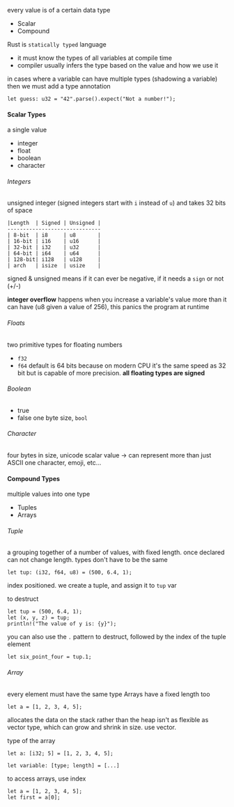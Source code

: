 every value is of a certain data type
- Scalar
- Compound

Rust is `statically typed` language
- it must know the types of all variables at compile time
- compiler usually infers the type based on the value and how we use it

in cases where a variable can have multiple types (shadowing a variable) then we must add a type annotation
```
let guess: u32 = "42".parse().expect("Not a number!");
```

#### Scalar Types
a single value
- integer
- float
- boolean
- character

###### Integers
unsigned integer (signed integers start with `i` instead of `u`) and takes 32 bits of space
```
|Length  | Signed | Unsigned |
------------------------------
| 8-bit  | i8     | u8       |
| 16-bit | i16    | u16      |
| 32-bit | i32    | u32      |
| 64-bit | i64    | u64      |
| 128-bit| i128   | u128     |
| arch   | isize  | usize    |
```

signed & unsigned means if it can ever be negative, if it needs a `sign` or not (+/-)

**integer overflow** happens when you increase a variable's value more than it can have (u8 given a value of 256), this panics the program at runtime

###### Floats
two primitive types for floating numbers
- `f32`
- `f64`
default is 64 bits because on modern CPU it's the same speed as 32 bit but is capable of more precision. **all floating types are signed** 

###### Boolean
- true
- false
one byte size, `bool`

###### Character
four bytes in size, unicode scalar value -> can represent more than just ASCII
one character, emoji, etc...

#### Compound Types
multiple values into one type
- Tuples
- Arrays

###### Tuple
a grouping together of a number of values, with fixed length. once declared can not change length.
types don't have to be the same
```
let tup: (i32, f64, u8) = (500, 6.4, 1);
```
index positioned. we create a tuple, and assign it to `tup` var

to destruct
```
let tup = (500, 6.4, 1);
let (x, y, z) = tup;
println!("The value of y is: {y}");
```
you can also use the `.` pattern to destruct, followed by the index of the tuple element
```
let six_point_four = tup.1;
```

###### Array
every element must have the same type
Arrays have a fixed length too
```
let a = [1, 2, 3, 4, 5];
```
allocates the data on the stack rather than the heap
isn't as flexible as vector type, which can grow and shrink in size. use vector.

type of the array
```
let a: [i32; 5] = [1, 2, 3, 4, 5];

let variable: [type; length] = [...]
```

to access arrays, use index
```
let a = [1, 2, 3, 4, 5];
let first = a[0];
```
